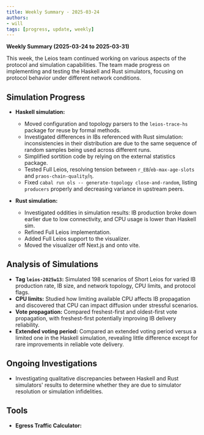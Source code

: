 ```yaml
---
title: Weekly Summary - 2025-03-24
authors:
- will
tags: [progress, update, weekly]
---
```


**Weekly Summary (2025-03-24 to 2025-03-31)**

This week, the Leios team continued working on various aspects of the protocol and simulation capabilities. The team made progress on implementing and testing the Haskell and Rust simulators, focusing on protocol behavior under different network conditions.

## Simulation Progress

- **Haskell simulation:**
  - Moved configuration and topology parsers to the `leios-trace-hs` package for reuse by formal methods.
  - Investigated differences in IBs referenced with Rust simulation: inconsistencies in their distribution are due to the same sequence of random samples being used across different runs.
  - Simplified sortition code by relying on the external statistics package.
  - Tested Full Leios, resolving tension between `r_EB`/`eb-max-age-slots` and `praos-chain-quality`/`η`.
  - Fixed `cabal run ols -- generate-topology close-and-random`, listing `producers` properly and decreasing variance in upstream peers.

- **Rust simulation:**
  - Investigated oddities in simulation results: IB production broke down earlier due to low connectivity, and CPU usage is lower than Haskell sim.
  - Refined Full Leios implementation.
  - Added Full Leios support to the visualizer.
  - Moved the visualizer off Next.js and onto vite.

## Analysis of Simulations

- **Tag `leios-2025w13`:** Simulated 198 scenarios of Short Leios for varied IB production rate, IB size, and network topology, CPU limits, and protocol flags.
- **CPU limits:** Studied how limiting available CPU affects IB propagation and discovered that CPU can impact diffusion under stressful scenarios.
- **Vote propagation:** Compared freshest-first and oldest-first vote propagation, with freshest-first potentially improving IB delivery reliability.
- **Extended voting period:** Compared an extended voting period versus a limited one in the Haskell simulation, revealing little difference except for rare improvements in reliable vote delivery.

## Ongoing Investigations

- Investigating qualitative discrepancies between Haskell and Rust simulators' results to determine whether they are due to simulator resolution or simulation infidelities.

## Tools

- **Egress Traffic Calculator:**
